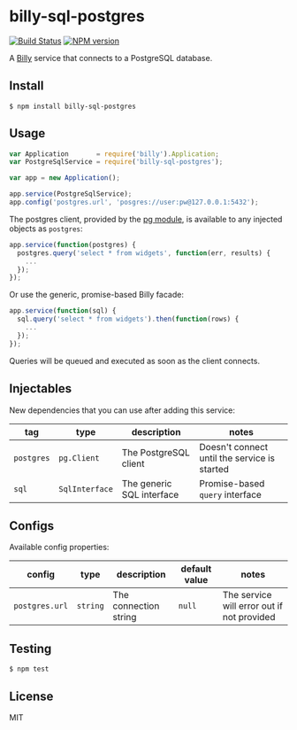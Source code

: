 # billy-sql-postgres

[![Build Status](https://travis-ci.org/bvalosek/billy-sql-postgres.png?branch=master)](https://travis-ci.org/bvalosek/billy-sql-postgres)
[![NPM version](https://badge.fury.io/js/billy-sql-postgres.png)](http://badge.fury.io/js/billy-sql-postgres)

A [Billy](https://github.com/bvalosek/billy) service that connects to a
PostgreSQL database.

## Install

```
$ npm install billy-sql-postgres
```

## Usage

```javascript
var Application       = require('billy').Application;
var PostgreSqlService = require('billy-sql-postgres');

var app = new Application();

app.service(PostgreSqlService);
app.config('postgres.url', 'posgres://user:pw@127.0.0.1:5432');
```

The postgres client, provided by the [pg
module](https://github.com/brianc/node-postgres/wiki/Client), is available to
any injected objects as `postgres`:

```javascript
app.service(function(postgres) {
  postgres.query('select * from widgets', function(err, results) {
    ...
  });
});
```

Or use the generic, promise-based Billy facade:

```javascript
app.service(function(sql) {
  sql.query('select * from widgets').then(function(rows) {
    ...
  });
});
```

Queries will be queued and executed as soon as the client connects.

## Injectables

New dependencies that you can use after adding this service:

 tag | type |description | notes
-----|------|------------|-------
`postgres` | `pg.Client` | The PostgreSQL client | Doesn't connect until the service is started
`sql` | `SqlInterface` | The generic SQL interface | Promise-based `query` interface

## Configs

Available config properties:

 config | type | description | default value | notes
--------|------|-------------|---------------|------
`postgres.url` | `string` | The connection string | `null` | The service will error out if not provided

## Testing

```
$ npm test
```

## License

MIT
